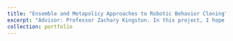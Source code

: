 ```yaml
---
title: "Ensemble and Metapolicy Approaches to Robotic Behavior Cloning"
excerpt: "Advisor: Professor Zachary Kingston. In this project, I hope to extend the generalization properties of the NeuralMP approach. My goal is to make use of ensemble Mixture of Experts approach to optimize as a metapolicy such that the combination of experts may generalize better ot unseen environments. Through my current progress, I have been able to implement modified versions of previous works' approaches in training and architecture, and improve the process by which I udnerstand the content of related work."
collection: portfolio
---
```

